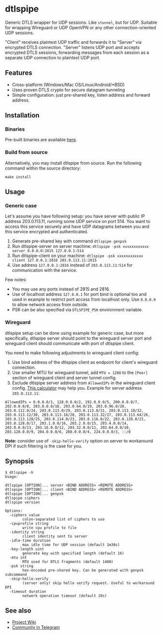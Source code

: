 # dtlspipe

Generic DTLS wrapper for UDP sessions. Like `stunnel`, but for UDP. Suitable for wrapping Wireguard or UDP OpenVPN or any other connection-oriented UDP sessions.

"Client" receives plaintest UDP traffic and forwards it to "Server" via encrypted DTLS connection. "Server" listens UDP port and accepts encrypted DTLS sessions, forwarding messages from each session as a separate UDP connection to plaintext UDP port.

## Features

* Cross-platform (Windows/Mac OS/Linux/Android/\*BSD)
* Uses proven DTLS crypto for secure datagram tunneling
* Simple configuration: just pre-shared key, listen address and forward address.

## Installation

### Binaries

Pre-built binaries are available [here](https://github.com/Snawoot/dtlspipe/releases/latest).

### Build from source

Alternatively, you may install dtlspipe from source. Run the following command within the source directory:

```
make install
```

## Usage

### Generic case

Let's assume you have following setup: you have server with public IP address 203.0.113.11, running some UDP service on port 514. You want to access this service securely and have UDP datagrams between you and this service encrypted and authenticated.

1. Generate pre-shared key with command `dtlspipe genpsk`
2. Run dtlspipe-server on server machine: `dtlspipe -psk xxxxxxxxxxxx server 0.0.0.0:2815 127.0.0.1:514`
3. Run dtlspipe-client on your machine: `dtlspipe -psk xxxxxxxxxxxx client 127.0.0.1:2816 203.0.113.11:2815`
4. Use address `127.0.0.1:2816` instead of `203.0.113.11:514` for communication with the service.

Few notes:

* You may use any ports instead of 2815 and 2816.
* Use of localhost address `127.0.0.1` for port bind is optional too and used in example to restrict port access from localhost only. Use `0.0.0.0` to allow network access from outside.
* PSK can be also specified via `DTLSPIPE_PSK` environment variable.

### Wireguard

dtlspipe setup can be done using example for generic case, but more specifically, dtlspipe server should point to the wireguard server port and wireguard client should communicate with port of dtlspipe client.

You need to make following adjustments to wireguard client config:

1. Use bind address of the dtlspipe client as endpoint for client's wireguard connection.
2. Use smaller MTU for wireguard tunnel, add `MTU = 1280` to the `[Peer]` section of wireguard client and server tunnel config.
3. Exclude dtlspipe server address from `AllowedIPs` in the wireguard client config. [This calculator](https://www.procustodibus.com/blog/2021/03/wireguard-allowedips-calculator/) may help you. Example for server address `203.0.113.11`:

```
AllowedIPs = 0.0.0.0/1, 128.0.0.0/2, 192.0.0.0/5, 200.0.0.0/7, 202.0.0.0/8, 203.0.0.0/18, 203.0.64.0/19, 203.0.96.0/20, 203.0.112.0/24, 203.0.113.0/29, 203.0.113.8/31, 203.0.113.10/32, 203.0.113.12/30, 203.0.113.16/28, 203.0.113.32/27, 203.0.113.64/26, 203.0.113.128/25, 203.0.114.0/23, 203.0.116.0/22, 203.0.120.0/21, 203.0.128.0/17, 203.1.0.0/16, 203.2.0.0/15, 203.4.0.0/14, 203.8.0.0/13, 203.16.0.0/12, 203.32.0.0/11, 203.64.0.0/10, 203.128.0.0/9, 204.0.0.0/6, 208.0.0.0/4, 224.0.0.0/3, ::/0
```

**Note:** consider use of `-skip-hello-verify` option on server to workaround DPI if such filtering is the case for you.

## Synopsis

```
$ dtlspipe -h
Usage:

dtlspipe [OPTION]... server <BIND ADDRESS> <REMOTE ADDRESS>
dtlspipe [OPTION]... client <BIND ADDRESS> <REMOTE ADDRESS>
dtlspipe [OPTION]... genpsk
dtlspipe ciphers
dtlspipe version

Options:
  -ciphers value
    	colon-separated list of ciphers to use
  -cpuprofile string
    	write cpu profile to file
  -identity string
    	client identity sent to server
  -idle-time duration
    	max idle time for UDP session (default 1m30s)
  -key-length uint
    	generate key with specified length (default 16)
  -mtu int
    	MTU used for DTLS fragments (default 1400)
  -psk string
    	hex-encoded pre-shared key. Can be generated with genpsk subcommand
  -skip-hello-verify
    	(server only) skip hello verify request. Useful to workaround DPI
  -timeout duration
    	network operation timeout (default 10s)
```

## See also

* [Project Wiki](https://github.com/Snawoot/dtlspipe/wiki)
* [Community in Telegram](https://t.me/dtlspipe)
